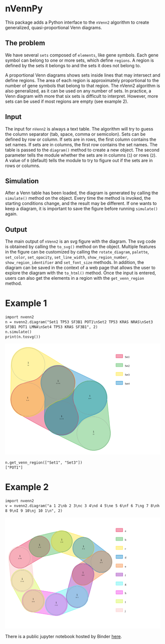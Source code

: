 # nVennPy
This package adds a Python interface to the `nVenn2` algorithm to create generalized, quasi-proportional Venn diagrams. 

## The problem
We have several `sets` composed of `elements`, like gene symbols. Each gene symbol can belong to one or more sets, which define `regions`. A region is defined by the sets it belongs to and the sets it does not belong to. 

A proportional Venn diagrams shows sets inside lines that may intersect and define regions. The area of each region is approximately proportional to the number of gene symbols that belong to that region. The nVenn2 algorithm is also generalized, as it can be used on any number of sets. In practice, a Venn diagram with more that six sets is difficult to interpret. However, more sets can be used if most regions are empty (see example 2).

## Input
The input for `nVenn2` is always a text table. The algorithm will try to guess the column separator (tab, space, comma or semicolon). Sets can be defined by row or column.  If sets are in rows, the first column contains the set names. If sets are in columns, the first row contains the set names. The table is passed to the `diagram()` method to create a new object. The second parameter tells the module whether the sets are in columns (`1`) or rows (`2`). A value of `0` (default) tells the module to try to figure out if the sets are in rows or columns.

## Simulation
After a Venn table has been loaded, the diagram is generated by calling the `simulate()` method on the object. Every time the method is invoked, the starting conditions change, and the result may be different. If one wants to keep a diagram, it is important to save the figure before running `simulate()` again.

## Output
The main output of `nVenn2` is an svg figure with the diagram. The svg code is obtained by calling the `to_svg()` method on the object. Multiple features in the figure can be customized by calling the `rotate_diagram`, `palette`, `set_color`, `set_opacity`, `set_line_width`, `show_region_number`, `show_region_identifier` and `set_font_size` methods. In addition, the diagram can be saved in the context of a web page that allows the user to explore the diagram with the `to_html()` method.
Once the input is entered, users can also get the elements in a region with the `get_venn_region` method.

# Example 1

    import nvenn2
    n = nvenn2.diagram("Set1 TP53 SF3B1 POT1\nSet2 TP53 KRAS NRAS\nSet3 SF3B1 POT1 LMNA\nSet4 TP53 KRAS SF3B1", 2)
    n.simulate()
    print(n.tosvg())

![Example 1](./src/ex1.svg)

    n.get_venn_region(["Set1", "Set3"])
    ["POT1"]
    
# Example 2
    import nvenn2
    v = nvenn2.diagram("a 1 2\nb 2 3\nc 3 4\nd 4 5\ne 5 6\nf 6 7\ng 7 8\nh 8 9\nI 9 10\nj 10 1\n", 2)
    

![Example 2](./src/ex2.svg)

There is a public jupyter notebook hosted by Binder [here](https://mybinder.org/v2/gh/vqf/codespaces-jupyter/HEAD?urlpath=%2Fdoc%2Ftree%2Fnotebooks%2Fdoc.ipynb).
